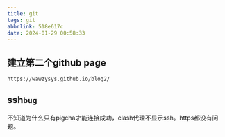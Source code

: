 ```yaml
---
title: git
tags: git
abbrlink: 518e617c
date: 2024-01-29 00:58:33
---
```

## 建立第二个github page
```
https://wawzysys.github.io/blog2/
```
## ssh`bug`
不知道为什么只有pigcha才能连接成功，clash代理不显示ssh。https都没有问题。

##